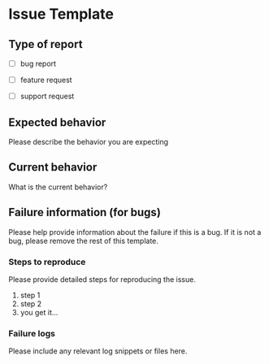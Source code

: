 # Issue Template

## Type of report 

  - [ ] bug report
  - [ ] feature request
  - [ ] support request


## Expected behavior

Please describe the behavior you are expecting

## Current behavior

What is the current behavior?

## Failure information (for bugs)

Please help provide information about the failure if this is a bug. If it is not a bug, please remove the rest of this template.

### Steps to reproduce

Please provide detailed steps for reproducing the issue.

1. step 1
2. step 2
3. you get it...

### Failure logs

Please include any relevant log snippets or files here.
